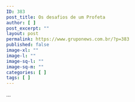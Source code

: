 ```yaml
---
ID: 383
post_title: Os desafios de um Profeta
author: [ ]
post_excerpt: ""
layout: post
permalink: https://www.gruponews.com.br/?p=383
published: false
image-xl: ""
image-l: ""
image-sq-l: ""
image-sq-m: ""
categories: [ ]
tags: [ ]
---
```

...